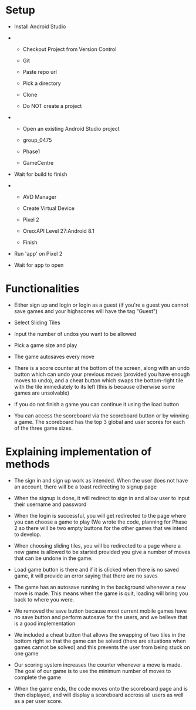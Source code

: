 # Setup

* Install Android Studio

* * Checkout Project from Version Control

  * Git
  
  * Paste repo url
  
  * Pick a directory
  
  * Clone
  
  * Do NOT create a project
  
* * Open an existing Android Studio project

  * group_0475
  
  * Phase1
  
  * GameCentre
  
* Wait for build to finish

* * AVD Manager

  * Create Virtual Device
  
  * Pixel 2
  
  * Oreo:API Level 27:Android 8.1
  
  * Finish
  
* Run 'app' on Pixel 2

* Wait for app to open

# Functionalities

* Either sign up and login or login as a guest
  (if you're a guest you cannot save games and your highscores will have the tag "Guest")
  
* Select Sliding Tiles

* Input the number of undos you want to be allowed

* Pick a game size and play

* The game autosaves every move

* There is a score counter at the bottom of the screen, along with an undo button which can undo
  your previous moves (provided you have enough moves to undo), and a cheat button which swaps the
  bottom-right tile with the tile immediately to its left
  (this is because otherwise some games are unsolvable)
  
* If you do not finish a game you can continue it using the load button

* You can access the scoreboard via the scoreboard button or by winning a game.
  The scoreboard has the top 3 global and user scores for each of the three game sizes.

# Explaining implementation of methods

* The sign in and sign up work as intended. When the user does not have an account, there will be
  a toast redirecting to signup page

* When the signup is done, it will redirect to sign in and allow user to input their username and
  password

* When the login is successful, you will get redirected to the page where you can choose a game to
  play (We wrote the code, planning for Phase 2 so there will be two empty buttons for the other
  games that we intend to develop.

* When choosing sliding tiles, you will be redirected to a page where a new game is allowed to be
  started provided you give a number of moves that can be undone in the game.

* Load game button is there and if it is clicked when there is no saved game, it will provide an
  error saying that there are no saves

* The game has an autosave running in the background whenever a new move is made. This means when
  the game is quit, loading will bring you back to where you were.

* We removed the save button because most current mobile games have no save button and perform
  autosave for the users, and we believe that is a good implementation

* We included a cheat button that allows the swapping of two tiles in the bottom right so that the
  game can be solved (there are situations when games cannot be solved) and this prevents the user
  from being stuck on one game

* Our scoring system increases the counter whenever a move is made. The goal of our game is to use
  the minimum number of moves to complete the game

* When the game ends, the code moves onto the scoreboard page and is then displayed,
  and will display a scoreboard accross all users as well as a per user score.